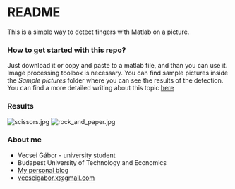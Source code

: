 # README #

This is a simple way to detect fingers with Matlab on a picture.

### How to get started with this repo? ###

Just download it or copy and paste to a matlab file, and than you can use it.
Image processing toolbox is necessary.
You can find sample pictures inside the *Sample pictures* folder where you can see the results of the detection.
You can find a more detailed writing about this topic [here](https://gaborvecsei.wordpress.com/2016/04/19/image-analysis-finger-detection/)

### Results ###
![scissors.jpg](https://bitbucket.org/repo/4dp66A/images/4196062308-scissors.jpg)
![rock_and_paper.jpg](https://bitbucket.org/repo/4dp66A/images/2558587506-rock_and_paper.jpg)

### About me ###

* Vecsei Gábor - university student
* Budapest University of Technology and Economics
* [My personal blog](https://gaborvecsei.wordpress.com/)
* <vecseigabor.x@gmail.com>